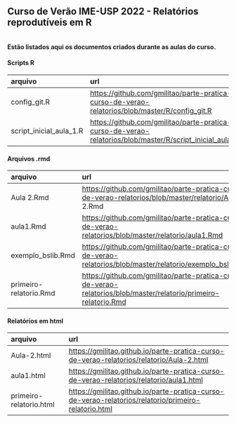 
## Curso de Verão IME-USP 2022 - Relatórios reprodutíveis em R

<br> **Estão listados aqui os documentos criados durante as aulas do
curso.** <br>

#### Scripts R

| arquivo                 | url                                                                                                         |
|:------------------------|:------------------------------------------------------------------------------------------------------------|
| config_git.R            | <https://github.com/gmilitao/parte-pratica-curso-de-verao-relatorios/blob/master/R/config_git.R>            |
| script_inicial_aula_1.R | <https://github.com/gmilitao/parte-pratica-curso-de-verao-relatorios/blob/master/R/script_inicial_aula_1.R> |

#### Arquivos .rmd

| arquivo                | url                                                                                                                |
|:-----------------------|:-------------------------------------------------------------------------------------------------------------------|
| Aula 2.Rmd             | <https://github.com/gmilitao/parte-pratica-curso-de-verao-relatorios/blob/master/relatorio/Aula> 2.Rmd             |
| aula1.Rmd              | <https://github.com/gmilitao/parte-pratica-curso-de-verao-relatorios/blob/master/relatorio/aula1.Rmd>              |
| exemplo_bslib.Rmd      | <https://github.com/gmilitao/parte-pratica-curso-de-verao-relatorios/blob/master/relatorio/exemplo_bslib.Rmd>      |
| primeiro-relatorio.Rmd | <https://github.com/gmilitao/parte-pratica-curso-de-verao-relatorios/blob/master/relatorio/primeiro-relatorio.Rmd> |

#### Relatórios em html

| arquivo                 | url                                                                                                    |
|:------------------------|:-------------------------------------------------------------------------------------------------------|
| Aula-2.html             | <https://gmilitao.github.io/parte-pratica-curso-de-verao-relatorios/relatorio/Aula-2.html>             |
| aula1.html              | <https://gmilitao.github.io/parte-pratica-curso-de-verao-relatorios/relatorio/aula1.html>              |
| primeiro-relatorio.html | <https://gmilitao.github.io/parte-pratica-curso-de-verao-relatorios/relatorio/primeiro-relatorio.html> |
